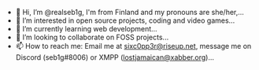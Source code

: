 - 👋 Hi, I’m @realseb1g, I'm from Finland and my pronouns are she/her,...
- 👀 I’m interested in open source projects, coding and video games...
- 🌱 I’m currently learning web development...
- 💞️ I’m looking to collaborate on FOSS projects...
- 📫 How to reach me: Email me at sixc0pp3r@riseup.net, message me on Discord (seb1g#8006) or XMPP (lostjamaican@xabber.org)...

<!---
realseb1g/realseb1g is a ✨ special ✨ repository because its `README.md` (this file) appears on your GitHub profile.
You can click the Preview link to take a look at your changes.
--->

